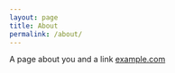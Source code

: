 ```yaml
---
layout: page
title: About
permalink: /about/
---
```


A page about you and a link [example.com](https://example.com/)
